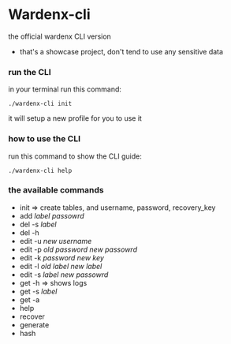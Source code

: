 ﻿# Wardenx-cli

 the official wardenx CLI version
- that's a showcase project, don't tend to use any sensitive data

### run the CLI

in your terminal run this command:

```./wardenx-cli init```

it will setup a new profile for you to use it

### how to use the CLI

run this command to show the CLI guide:

```./wardenx-cli help```

### the available commands

- init => create tables, and username, password, recovery_key
- add *label* *passowrd*
- del -s *label*
- del -h
- edit -u *new username*
- edit -p *old password* *new passowrd*
- edit -k *password* *new key*
- edit -l *old label* *new label*
- edit -s *label* *new passowrd*
- get -h => shows logs
- get -s *label*
- get -a
- help
- recover
- generate
- hash
